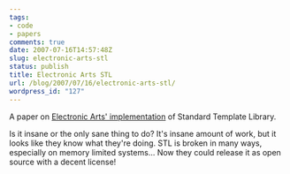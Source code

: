```yaml
---
tags:
- code
- papers
comments: true
date: 2007-07-16T14:57:48Z
slug: electronic-arts-stl
status: publish
title: Electronic Arts STL
url: /blog/2007/07/16/electronic-arts-stl/
wordpress_id: "127"
---
```


A paper on [Electronic Arts' implementation](http://www.open-std.org/jtc1/sc22/wg21/docs/papers/2007/n2271.html) of Standard Template Library.

Is it insane or the only sane thing to do? It's insane amount of work, but it looks like they know what they're doing. STL is broken in many ways, especially on memory limited systems... Now they could release it as open source with a decent license!
